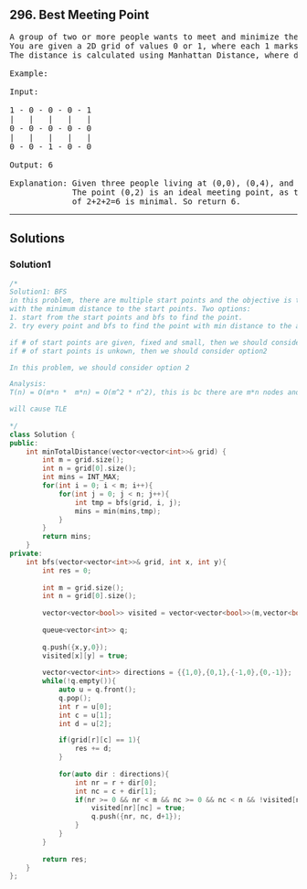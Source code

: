 ## 296. Best Meeting Point
<pre>
A group of two or more people wants to meet and minimize the total travel distance. 
You are given a 2D grid of values 0 or 1, where each 1 marks the home of someone in the group. 
The distance is calculated using Manhattan Distance, where distance(p1, p2) = |p2.x - p1.x| + |p2.y - p1.y|.

Example:

Input: 

1 - 0 - 0 - 0 - 1
|   |   |   |   |
0 - 0 - 0 - 0 - 0
|   |   |   |   |
0 - 0 - 1 - 0 - 0

Output: 6 

Explanation: Given three people living at (0,0), (0,4), and (2,2):
             The point (0,2) is an ideal meeting point, as the total travel distance 
             of 2+2+2=6 is minimal. So return 6.
</pre>

-------------------------------------------------------------------------

## Solutions

### Solution1
```c++
/*
Solution1: BFS
in this problem, there are multiple start points and the objective is to find the point
with the minimum distance to the start points. Two options:
1. start from the start points and bfs to find the point.
2. try every point and bfs to find the point with min distance to the all start points.

if # of start points are given, fixed and small, then we should consider option1
if # of start points is unkown, then we should consider option2

In this problem, we should consider option 2

Analysis:
T(n) = O(m*n *  m*n) = O(m^2 * n^2), this is bc there are m*n nodes and each search will search m*n nodes in the worest case

will cause TLE
 
*/
class Solution {
public:
    int minTotalDistance(vector<vector<int>>& grid) {
        int m = grid.size();
        int n = grid[0].size();
        int mins = INT_MAX;
        for(int i = 0; i < m; i++){
            for(int j = 0; j < n; j++){
                int tmp = bfs(grid, i, j);
                mins = min(mins,tmp);
            }
        }
        return mins;
    }
private:
    int bfs(vector<vector<int>>& grid, int x, int y){
        int res = 0;
        
        int m = grid.size();
        int n = grid[0].size();
        
        vector<vector<bool>> visited = vector<vector<bool>>(m,vector<bool>(n,false));
        
        queue<vector<int>> q;
        
        q.push({x,y,0});
        visited[x][y] = true;
        
        vector<vector<int>> directions = {{1,0},{0,1},{-1,0},{0,-1}};
        while(!q.empty()){
            auto u = q.front();
            q.pop();
            int r = u[0];
            int c = u[1];
            int d = u[2];

            if(grid[r][c] == 1){
                res += d;
            }
            
            for(auto dir : directions){
                int nr = r + dir[0];
                int nc = c + dir[1];
                if(nr >= 0 && nr < m && nc >= 0 && nc < n && !visited[nr][nc]){
                    visited[nr][nc] = true;
                    q.push({nr, nc, d+1});
                }
            }
        }
        
        return res;
    }
};
```

